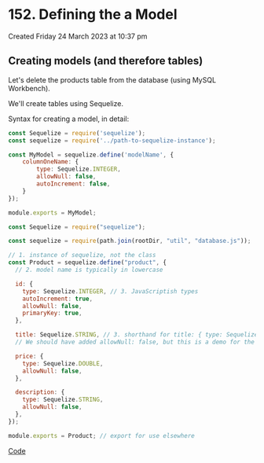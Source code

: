 # 152. Defining the a Model
Created Friday 24 March 2023 at 10:37 pm

## Creating models (and therefore tables)
Let's delete the products table from the database (using MySQL Workbench). 

We'll create tables using Sequelize.

Syntax for creating a model, in detail:
```js
const Sequelize = require('sequelize');
const sequelize = require('../path-to-sequelize-instance');

const MyModel = sequelize.define('modelName', {
	columnOneName: {
	    type: Sequelize.INTEGER,
	    allowNull: false,
	    autoIncrement: false,
	}
});

module.exports = MyModel;
```


```js
const Sequelize = require("sequelize");

const sequelize = require(path.join(rootDir, "util", "database.js"));

// 1. instance of sequelize, not the class
const Product = sequelize.define("product", {
  // 2. model name is typically in lowercase

  id: {
    type: Sequelize.INTEGER, // 3. JavaScriptish types
    autoIncrement: true,
    allowNull: false,
    primaryKey: true,
  },

  title: Sequelize.STRING, // 3. shorthand for title: { type: Sequelize.STRING }.
  // We should have added allowNull: false, but this is a demo for the shorthand

  price: {
    type: Sequelize.DOUBLE,
    allowNull: false,
  },

  description: {
    type: Sequelize.STRING,
    allowNull: false,
  },
});

module.exports = Product; // export for use elsewhere
```

[Code](https://github.com/exemplar-codes/online-shop-express-ejs-mvc/commit/89785f7d2302d9183f4747388badfc8cfa099e80)